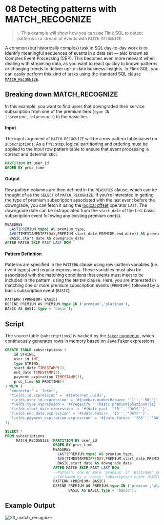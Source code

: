 # 08 Detecting patterns with MATCH_RECOGNIZE

> :bulb: This example will show how you can use Flink SQL to detect patterns in a stream of events with `MATCH_RECOGNIZE`.

A common (but historically complex) task in SQL day-to-day work is to identify meaningful sequences of events in a data set — also known as Complex Event Processing (CEP). This becomes even more relevant when dealing with streaming data, as you want to react quickly to known patterns or changing trends to deliver up-to-date business insights. In Flink SQL, you can easily perform this kind of tasks using the standard SQL clause [`MATCH_RECOGNIZE`](https://ci.apache.org/projects/flink/flink-docs-stable/dev/table/streaming/match_recognize.html).

## Breaking down MATCH_RECOGNIZE

In this example, you want to find users that downgraded their service subscription from one of the premium tiers (`type IN ('premium','platinum')`) to the basic tier. 

#### Input

The input argument of `MATCH_RECOGNIZE` will be a row pattern table based on `subscriptions`. As a first step, logical partitioning and ordering must be applied to the input row pattern table to ensure that event processing is correct and deterministic:

```sql
PARTITION BY user_id 
ORDER BY proc_time
```

#### Output

Row pattern columns are then defined in the `MEASURES` clause, which can be thought of as the `SELECT` of `MATCH_RECOGNIZE`. If you're interested in getting the type of premium subscription associated with the last event before the downgrade, you can fetch it using the [logical offset](https://ci.apache.org/projects/flink/flink-docs-stable/dev/table/streaming/match_recognize.html#logical-offsets) operator `LAST`. The downgrade date can be extrapolated from the `start_date` of the first basic subscription event following any existing premium one(s).

```sql
MEASURES
  LAST(PREMIUM.type) AS premium_type,
  AVG(TIMESTAMPDIFF(DAY,PREMIUM.start_date,PREMIUM.end_date)) AS premium_avg_duration,
  BASIC.start_date AS downgrade_date
AFTER MATCH SKIP PAST LAST ROW
```

#### Pattern Definition

Patterns are specified in the `PATTERN` clause using row-pattern variables (i.e. event types) and regular expressions. These variables must also be associated with the matching conditions that events must meet to be included in the pattern, using the `DEFINE` clause. Here, you are interested in matching one or more premium subscription events (`PREMIUM+`) followed by a basic subscription event (`BASIC`):

```sql
PATTERN (PREMIUM+ BASIC)
DEFINE PREMIUM AS PREMIUM.type IN ('premium','platinum'),
BASIC AS BASIC.type = 'basic');
```

## Script

The source table (`subscriptions`) is backed by the [`faker` connector](https://github.com/knaufk/flink-faker), which continuously generates rows in memory based on Java Faker expressions.

```sql
CREATE TABLE subscriptions ( 
    id STRING,
    user_id INT,
    type STRING,
    start_date TIMESTAMP(3),
    end_date TIMESTAMP(3),
    payment_expiration TIMESTAMP(3),
    proc_time AS PROCTIME()
) WITH (
  'connector' = 'faker',
  'fields.id.expression' = '#{Internet.uuid}', 
  'fields.user_id.expression' = '#{number.numberBetween ''1'',''50''}',
  'fields.type.expression'= '#{regexify ''(basic|premium|platinum){1}''}',
  'fields.start_date.expression' = '#{date.past ''30'',''DAYS''}',
  'fields.end_date.expression' = '#{date.future ''15'',''DAYS''}',
  'fields.payment_expiration.expression' = '#{date.future ''365'',''DAYS''}'
);

SELECT * 
FROM subscriptions
     MATCH_RECOGNIZE (PARTITION BY user_id 
                      ORDER BY proc_time
                      MEASURES
                        LAST(PREMIUM.type) AS premium_type,
                        AVG(TIMESTAMPDIFF(DAY,PREMIUM.start_date,PREMIUM.end_date)) AS premium_avg_duration,
                        BASIC.start_date AS downgrade_date
                      AFTER MATCH SKIP PAST LAST ROW
                      --Pattern: one or more 'premium' or 'platinum' subscription events (PREMIUM)
                      --followed by a 'basic' subscription event (BASIC) for the same `user_id`
                      PATTERN (PREMIUM+ BASIC)
                      DEFINE PREMIUM AS PREMIUM.type IN ('premium','platinum'),
                             BASIC AS BASIC.type = 'basic');
```

## Example Output

![23_match_recognize](https://user-images.githubusercontent.com/2392216/108039085-ee665f80-703b-11eb-93f9-f8e3b684f315.png)
